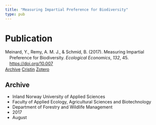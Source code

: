 ```yaml
---
title: "Measuring Impartial Preference for Biodiversity"
type: pub
---
```

<h1>Publication</h1>
<article id="csl-bib-container-RCUREWUT" class="csl-bib-container">
  <div class="csl-bib-body" style="line-height: 1.35; padding-left: 1em; text-indent:-1em;">
  <div class="csl-entry">Meinard, Y., Remy, A. M. J., &amp; Schmid, B. (2017). Measuring Impartial Preference for Biodiversity. <i>Ecological Economics</i>, <i>132</i>, 45. <a href="https://doi.org/10.007">https://doi.org/10.007</a></div>
</div>
  <div class="csl-bib-buttons">
    <a href="#taxonomy-article-RCUREWUT" class="csl-bib-button">Archive</a>
    <a href="https://app.cristin.no/results/show.jsf?id=1485733" alt="Cristin URL" class="csl-bib-button">Cristin</a>
    <a href="http://zotero.org/groups/5022929/items/RCUREWUT" alt="Zotero URL" class="csl-bib-button">Zotero</a>
  </div>
  <div id="csl-bib-meta-container-RCUREWUT"></div>
</article>
<div id="csl-bib-meta-RCUREWUT" class="csl-bib-meta">
  <article id="taxonomy-article-RCUREWUT" class="taxonomy-article">
    <h1>Archive</h1>
    <ul>
      <li>Inland Norway University of Applied Sciences</li>
      <li>Faculty of Applied Ecology, Agricultural Sciences and Biotechnology</li>
      <li>Department of Forestry and Wildlife Management</li>
      <li>2017</li>
      <li>August</li>
    </ul>
  </article>
</div>
